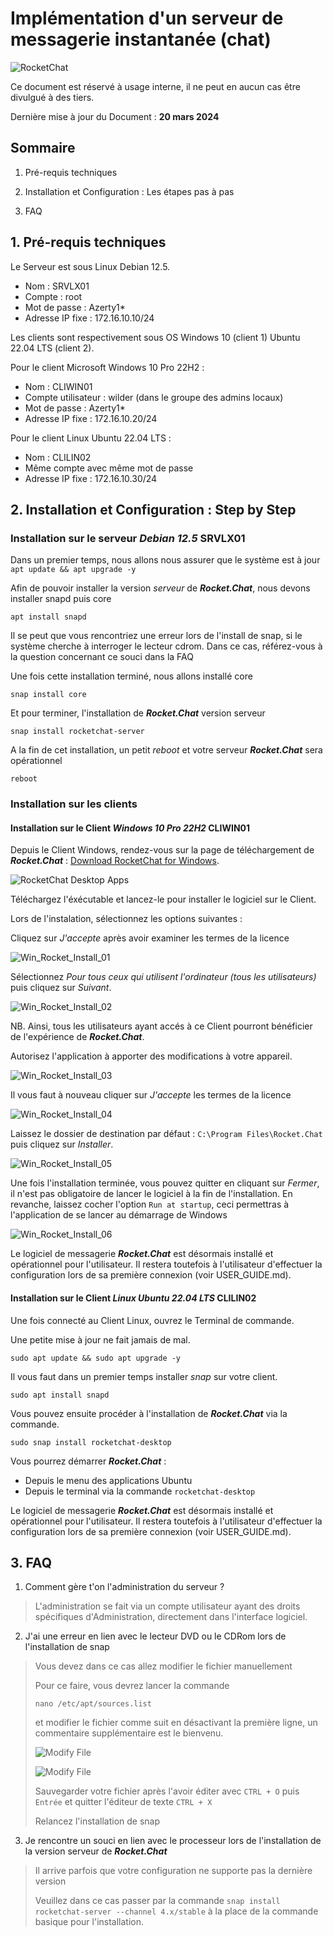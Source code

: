 # Implémentation d'un serveur de messagerie instantanée (chat)

![RocketChat](attachments/rocketchat_original.png)

Ce document est réservé à usage interne, il ne peut en aucun cas être divulgué à des tiers.

Dernière mise à jour du Document : **20 mars 2024**

## **Sommaire**

1. Pré-requis techniques

2. Installation et Configuration : Les étapes pas à pas

3. FAQ

## **1. Pré-requis techniques**

Le Serveur est sous Linux Debian 12.5.
- Nom : SRVLX01
- Compte : root
- Mot de passe : Azerty1*
- Adresse IP fixe : 172.16.10.10/24

Les clients sont respectivement sous OS Windows 10 (client 1) Ubuntu 22.04 LTS (client 2).

Pour le client Microsoft Windows 10 Pro 22H2 : 
- Nom : CLIWIN01
- Compte utilisateur : wilder (dans le groupe des admins locaux)
- Mot de passe : Azerty1*
- Adresse IP fixe : 172.16.10.20/24

Pour le client Linux Ubuntu 22.04 LTS :
- Nom :  CLILIN02
- Même compte avec même mot de passe
- Adresse IP fixe : 172.16.10.30/24

## **2. Installation et Configuration : Step by Step**

### **Installation sur le serveur _Debian 12.5_ SRVLX01**

Dans un premier temps, nous allons nous assurer que le système est à jour `apt update && apt upgrade -y`

Afin de pouvoir installer la version _serveur_ de **_Rocket.Chat_**, nous devons installer snapd puis core

`apt install snapd`

Il se peut que vous rencontriez une erreur lors de l'install de snap, si le système cherche à interroger le lecteur cdrom.
Dans ce cas, référez-vous à la question concernant ce souci dans la FAQ

Une fois cette installation terminé, nous allons installé core

`snap install core`

Et pour terminer, l'installation de **_Rocket.Chat_** version serveur

`snap install rocketchat-server`

A la fin de cet installation, un petit _reboot_ et votre serveur **_Rocket.Chat_** sera opérationnel

`reboot`

### **Installation sur les clients**

#### **Installation sur le Client _Windows 10 Pro 22H2_ CLIWIN01**

Depuis le Client Windows, rendez-vous sur la page de téléchargement de **_Rocket.Chat_** : [Download RocketChat for Windows](https://www.rocket.chat/download-apps).

![RocketChat Desktop Apps](attachments/RocketChat_Download.jpg)

Téléchargez l'éxécutable et lancez-le pour installer le logiciel sur le Client.

Lors de l'instalation, sélectionnez les options suivantes :

Cliquez sur _J'accepte_ après avoir examiner les termes de la licence

![Win_Rocket_Install_01](attachments/Win_Rocket_Install_01.jpg)

Sélectionnez _Pour tous ceux qui utilisent l'ordinateur (tous les utilisateurs)_ puis cliquez sur _Suivant_.

![Win_Rocket_Install_02](attachments/Win_Rocket_Install_02.jpg)

NB. Ainsi, tous les utilisateurs ayant accés à ce Client pourront bénéficier de l'expérience de **_Rocket.Chat_**.

Autorisez l'application à apporter des modifications à votre appareil.

![Win_Rocket_Install_03](attachments/Win_Rocket_Install_03.jpg)

Il vous faut à nouveau cliquer sur _J'accepte_ les termes de la licence

![Win_Rocket_Install_04](attachments/Win_Rocket_Install_04.jpg)

Laissez le dossier de destination par défaut : `C:\Program Files\Rocket.Chat` puis cliquez sur _Installer_.

![Win_Rocket_Install_05](attachments/Win_Rocket_Install_05.jpg)

Une fois l'installation terminée, vous pouvez quitter en cliquant sur _Fermer_, il n'est pas obligatoire de lancer le logiciel à la fin de l'installation.
En revanche, laissez cocher l'option `Run at startup`, ceci permettras à l'application de se lancer au démarrage de Windows

![Win_Rocket_Install_06](attachments/Win_Rocket_Install_06.jpg)

Le logiciel de messagerie **_Rocket.Chat_** est désormais installé et opérationnel pour l'utilisateur. Il restera toutefois à l'utilisateur d'effectuer la configuration lors de sa première connexion (voir USER_GUIDE.md).

#### **Installation sur le Client _Linux Ubuntu 22.04 LTS_ CLILIN02**

Une fois connecté au Client Linux, ouvrez le Terminal de commande.

Une petite mise à jour ne fait jamais de mal.

`sudo apt update && sudo apt upgrade -y`

Il vous faut dans un premier temps installer _snap_ sur votre client.

`sudo apt install snapd`

Vous pouvez ensuite procéder à l'installation de **_Rocket.Chat_** via la commande.

`sudo snap install rocketchat-desktop`

Vous pourrez démarrer **_Rocket.Chat_** :
* Depuis le menu des applications Ubuntu
* Depuis le terminal via la commande `rocketchat-desktop`

Le logiciel de messagerie **_Rocket.Chat_** est désormais installé et opérationnel pour l'utilisateur. Il restera toutefois à l'utilisateur d'effectuer la configuration lors de sa première connexion (voir USER_GUIDE.md).

## **3. FAQ**

1. Comment gère t'on l'administration du serveur ?
>
>L'administration se fait via un compte utilisateur ayant des droits spécifiques d'Administration, directement dans l'interface logiciel.
>

2. J'ai une erreur en lien avec le lecteur DVD ou le CDRom lors de l'installation de snap
>
>Vous devez dans ce cas allez modifier le fichier manuellement
>
>Pour ce faire, vous devrez lancer la commande
>
>`nano /etc/apt/sources.list`
>
>et modifier le fichier comme suit en désactivant la première ligne, un commentaire supplémentaire est le bienvenu.
>
>![Modify File](attachments/Debian_Modify_01.jpg)
>
>![Modify File](attachments/Debian_Modify_02.jpg)
>
>Sauvegarder votre fichier après l'avoir éditer avec `CTRL + O` puis `Entrée` et quitter l'éditeur de texte `CTRL + X`
>
>Relancez l'installation de snap
>

3. Je rencontre un souci en lien avec le processeur lors de l'installation de la version serveur de **_Rocket.Chat_**
>
>Il arrive parfois que votre configuration ne supporte pas la dernière version
>
>Veuillez dans ce cas passer par la commande `snap install rocketchat-server --channel 4.x/stable` à la place de la commande basique pour l'installation.
>